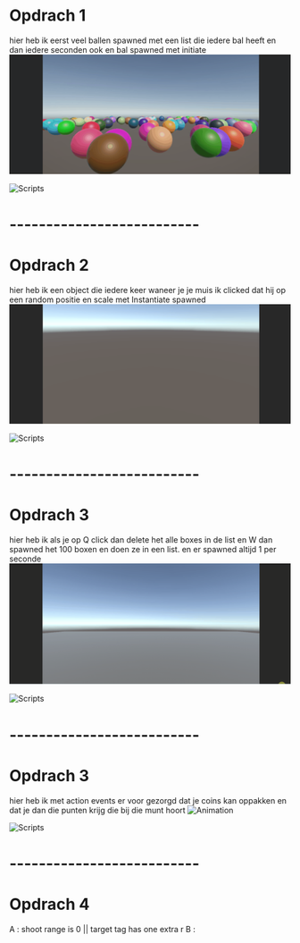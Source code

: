 # Opdrach 1
hier heb ik eerst veel ballen spawned met een list die iedere bal heeft en dan iedere seconden ook en bal spawned met initiate
![Animation](Gifs/1.1.gif)

![Scripts](Assets/Scripts/Opdr1)

# --------------------------
# Opdrach 2
hier heb ik een object die iedere keer waneer je je muis ik clicked dat hij op een random positie en scale met Instantiate spawned
![Animation](Gifs/2.gif)

![Scripts](Assets/Scripts/Opdr2)

# --------------------------
# Opdrach 3
hier heb ik als je op Q click dan delete het alle boxes in de list en W dan spawned het 100 boxen en doen ze in een list. en er spawned altijd 1 per seconde
![Animation](Gifs/3.gif)

![Scripts](Assets/Scripts/Opdr3)

# --------------------------
# Opdrach 3
hier heb ik met action events er voor gezorgd dat je coins kan oppakken en dat je dan die punten krijg die bij die munt hoort
![Animation](Gifs/4.gif)

![Scripts](Assets/Scripts/Opdr4)

# --------------------------
# Opdrach 4
A : shoot range is 0    ||    target tag has one extra r
B : 
